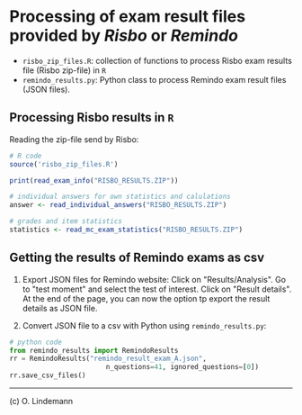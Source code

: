 # Processing of exam result files provided by *Risbo* or *Remindo*

* `risbo_zip_files.R`: collection of functions to process Risbo exam results file (Risbo zip-file) in `R`
* `remindo_results.py`: Python class to process Remindo exam result files (JSON files).

## Processing Risbo results in `R`

Reading the zip-file send by Risbo:
```R
# R code
source('risbo_zip_files.R')

print(read_exam_info("RISBO_RESULTS.ZIP"))

# individual answers for own statistics and calulations
answer <- read_individual_answers("RISBO_RESULTS.ZIP")

# grades and item statistics
statistics <- read_mc_exam_statistics("RISBO_RESULTS.ZIP")

```


## Getting the results of Remindo exams as csv

1. Export JSON files for Remindo website: Click on "Results/Analysis". Go to "test moment" and select the test of interest. Click on "Result details". At the end of the page, you can now the option tp export the result details as JSON file.

2. Convert JSON file to a csv with Python using  `remindo_results.py`:

```python
# python code
from remindo_results import RemindoResults
rr = RemindoResults("remindo_result_exam_A.json",
                        n_questions=41, ignored_questions=[0])
rr.save_csv_files()
````

---
(c) O. Lindemann
